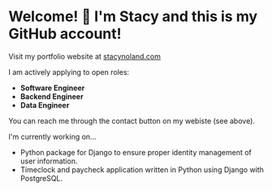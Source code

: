 # Welcome! 👋 I'm Stacy and this is my GitHub account!

Visit my portfolio website at [stacynoland.com](https://stacynoland.com)

I am actively applying to open roles:
- **Software Engineer**
- **Backend Engineer**
- **Data Engineer**

You can reach me through the contact button on my webiste (see above).

I'm currently working on...
- Python package for Django to ensure proper identity management of user information.
- Timeclock and paycheck application written in Python using Django with PostgreSQL.

<!--
**stacynoland/stacynoland** is a ✨ _special_ ✨ repository because its `README.md` (this file) appears on your GitHub profile.

Here are some ideas to get you started:

- 🔭 I’m currently working on ...
- 🌱 I’m currently learning ...
- 👯 I’m looking to collaborate on ...
- 🤔 I’m looking for help with ...
- 💬 Ask me about ...
- 📫 How to reach me: ...
- 😄 Pronouns: ...
- ⚡ Fun fact: ...
-->
